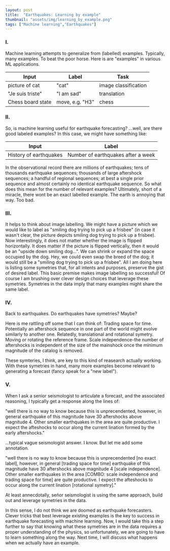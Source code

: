 ```yaml
---
layout: post
title:  "Earthquakes: Learning by example"
thumbnail: "assets/img/learning_by_example.png"
tags: ["Machine learning","Earthquakes"]
---
```


### I.

Machine learning attempts to generalize from (labelled) examples. Typically, many examples. 
To beat the poor horse. Here is are "examples" in various ML applications.

| Input                   | Label               | Task                  |
|-------------------------|---------------------|-----------------------|
| picture of cat          | "cat"               | image classification  |
| "Je suis triste"        | "I am sad"          | translation           |
| Chess board state       | move, e.g. "H3"     | chess                 |

### II.

So, is machine learning useful for earthquake forecasting? 
...well, are there good labeled examples? 
In this case, we might have something like:

| Input                   | Label               | 
|-------------------------|---------------------|
| History of earthquakes  |   Number of earthquakes after a week |


In the observational record there are millions of earthquakes; tens of thousands earthquake sequences; thousands of large aftershock sequences; a handful of regional sequences; at best a single prior sequence and almost certainly no identical earthquake sequence. So what does this mean for the number of relevant examples? Ultimately, short of a miracle, there wont be an exact labelled example. The earth is annoying that way. Too bad.

### III.

It helps to think about image labelling. We might have a picture which we would like to label as "smiling dog trying to pick up a frisbee" (in case it wasn't clear, the picture depicts smiling dog trying to pick up a frisbee). Now interestingly, it does not matter whether the image is flipped horizontally. It does matter if the picture is flipped vertically, then it would be an "upside down smiling dog...". We can shrink or expand the space occupied by the dog. Hey, we could even swap the breed of the dog; it would still be a "smiling dog trying to pick up a frisbee". All I am doing here is listing some symetries that, for all intents and purposes, preserve the gist of desired label. This basic premise makes image labelling so successful! Of course I am brushing over clever design choices that leverage these symetries. Symetries in the data imply that many examples might share the same label. 

### IV. 

Back to earthquakes. Do earthquakes have symetries? Maybe?

Here is me rattling off some that I can think of:
Trading space for time. Potentially an aftershock sequence in one part of the world might evolve similarly to another one. Relatedly, translational and rotational symetry. Moving or rotating the reference frame. Scale independence-the number of aftershocks is independent of the size of the mainshock once the minimum magnitude of the catalog is removed. 

These symteries, I think, are key to this kind of reasearch actually working. With these symetries in hand, many more examples become relevant to generating a forecast (fancy speak for a "new label"). 

### V.

When I ask a senior seismologist to articulate a forecast, and the associated reasoning, I typically get a response along the lines of: 

"well there is no way to know because this is unprecendented, however, in general earthquake of this magnitude have 30 aftershocks above magnitude 4. Other smaller earthquakes in the area are quite productive. I expect the afteshocks to occur along the current lination formed by the early aftershocks." 

...typical vague seismologist answer. I know. But let me add some annotation.

"well there is no way to know because this is unprecendented [no exact label], however, in general [trading space for time] earthquake of this magnitude have 30 aftershocks above magnitude 4 [scale independence]. Other smaller earthquakes in the area [COMBO: scale independence and trading space for time] are quite productive. I expect the afteshocks to occur along the current lination [rotational symetry]." 

At least annecdotally, señor seismologist is using the same approach, build out and leverage symetries in the data.

In this sense, I do not think we are doomed as earthquake forecasters. Clever tricks that best leverage existing examples is the key to success in earthquake forecasting with machine learning. Now, I would take this a step further to say that knowing what these symetries are in the data requires a proper understanding of the physics, so unfortunately, we are going to have  to learn something along the way. 
Next time, I will discuss what happens when we actually have an example.